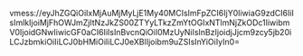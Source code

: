 vmess://eyJhZGQiOiIxMjAuMjMyLjE1My40MCIsImFpZCI6IjY0IiwiaG9zdCI6IiIsImlkIjoiMjFhOWJmZjItNzJkZS00ZTYyLTkzZmYtOGIxNTlmNjZkODc1IiwibmV0IjoidGNwIiwicGF0aCI6IiIsInBvcnQiOiI0MzUyNiIsInBzIjoidjJjcm9zcy5jb20iLCJzbmkiOiIiLCJ0bHMiOiIiLCJ0eXBlIjoibm9uZSIsInYiOiIyIn0=